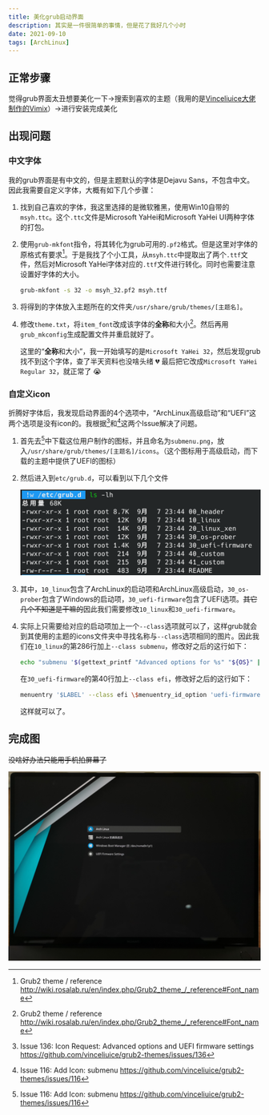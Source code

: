 ```yaml
---
title: 美化grub启动界面
description: 其实是一件很简单的事情，但是花了我好几个小时
date: 2021-09-10
tags: [ArchLinux]
---
```


## 正常步骤

觉得grub界面太丑想要美化一下->搜索到喜欢的主题（我用的是[Vinceliuice大佬制作的Vimix](https://github.com/vinceliuice/grub2-themes)）->进行安装完成美化

## 出现问题

### 中文字体

我的grub界面是有中文的，但是主题默认的字体是Dejavu Sans，不包含中文。因此我需要自定义字体，大概有如下几个步骤：

1. 找到自己喜欢的字体，我这里选择的是微软雅黑，使用Win10自带的`msyh.ttc`。这个`.ttc`文件是Microsoft YaHei和Microsoft YaHei UI两种字体的打包。
2. 使用`grub-mkfont`指令，将其转化为grub可用的`.pf2`格式。但是这里对字体的原格式有要求[^1]。于是我找了个小工具，从`msyh.ttc`中提取出了两个`.ttf`文件，然后对Microsoft YaHei字体对应的`.ttf`文件进行转化。同时也需要注意设置好字体的大小。

    ```bash
    grub-mkfont -s 32 -o msyh_32.pf2 msyh.ttf
    ```

3. 将得到的字体放入主题所在的文件夹`/usr/share/grub/themes/[主题名]`。
4. 修改`theme.txt`，将`item_font`改成该字体的**全称**和大小[^1]。然后再用`grub_mkconfig`生成配置文件并重启就好了。

   这里的“**全称**和大小”，我一开始填写的是`Microsoft YaHei 32`，然后发现grub找不到这个字体，查了半天资料也没啥头绪 :broken_heart: 最后把它改成`Microsoft YaHei Regular 32`，就正常了 :sob:

### 自定义icon

折腾好字体后，我发现启动界面的4个选项中，“ArchLinux高级启动”和“UEFI”这两个选项是没有icon的。我根据[^2]和[^3]这两个Issue解决了问题。

1. 首先去[^3]中下载这位用户制作的图标，并且命名为`submenu.png`，放入`/usr/share/grub/themes/[主题名]/icons`。（这个图标用于高级启动，而下载的主题中提供了UEFI的图标）
2. 然后进入到`etc/grub.d`，可以看到以下几个文件

    ![grub.d](img/20210910-1.png)

3. 其中，`10_linux`包含了ArchLinux的启动项和ArchLinux高级启动，`30_os-prober`包含了Windows的启动项，`30_uefi-firmware`包含了UEFI选项。~~其它几个不知道是干嘛的~~因此我们需要修改`10_linux`和`30_uefi-firmware`。

4. 实际上只需要给对应的启动项加上一个`--class`选项就可以了，这样grub就会到其使用的主题的icons文件夹中寻找名称与`--class`选项相同的图片。因此我们在`10_linux`的第286行加上`--class submenu`，修改好之后的这行如下：

    ```bash
    echo "submenu '$(gettext_printf "Advanced options for %s" "${OS}" | grub_quote)' --class submenu \$menuentry_id_option 'gnulinux-advanced-$boot_device_id' {"
    ```

    在`30_uefi-firmware`的第40行加上`--class efi`，修改好之后的这行如下：

    ```bash
    menuentry '$LABEL' --class efi \$menuentry_id_option 'uefi-firmware' {
    ```

    这样就可以了。

## 完成图

~~没啥好办法只能用手机拍屏幕了~~

![finish](img/20210910-2.jpg)

[^1]: Grub2 theme / reference <http://wiki.rosalab.ru/en/index.php/Grub2_theme_/_reference#Font_name>
[^2]: Issue 136: Icon Request: Advanced options and UEFI firmware settings <https://github.com/vinceliuice/grub2-themes/issues/136>
[^3]: Issue 116: Add Icon: submenu <https://github.com/vinceliuice/grub2-themes/issues/116>

